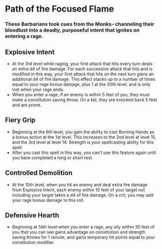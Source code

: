 # Path of the Focused Flame 
### These Barbarians took cues from the Monks- channeling their bloodlust into a deadly, purposeful intent that ignites on entering a rage.


## Explosive Intent
- At the 3rd level while raging, your first attack that hits every turn deals an
  extra d4 of fire damage. For each successive attack that hits and is modified
  in this way, your first attack that hits on the next turn gains an additional
  d4 of fire damage. This effect stacks up to a number of times equal to your
  rage bonus damage, plus 1 at the 20th level, and is only lost when your rage
  ends.
- When you enter a rage, if an enemy is within 5 feet of you, they must make a
  constitution saving throw. On a fail, they are knocked back 5 feet and are
  prone.


## Fiery Grip
- Beginning at the 6th level, you gain the ability to cast Burning Hands as a 
  bonus action at the 1st level. This increases to the 2nd level at level 10,
  and the 3rd level at level 14. Strength is your spellcasting ability for 
  this spell. 
- After you cast this spell in this way, you can't use this feature again until
  you have completed a long or short rest.


## Controlled Demolition
- At the 10th level, when you hit an enemy and deal extra fire damage from
  Explosive Intent, each enemy within 10 feet of your target not including your
  target takes a d4 of fire damage. On a crit, you may add your rage bonus
  damage to this roll.


## Defensive Hearth
- Beginning at 14th level when you enter a rage, any ally within 30 feet of you
  that you can see gains advantage on constitution and strength saving throws
  for 1 minute, and gains temporary hit points equal to your constitution
  modifier.

